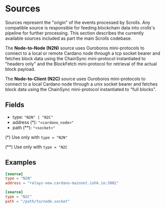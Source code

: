 # Sources

Sources represent the "origin" of the events processed by Scrolls. Any compatible source is responsible for feeding blockchain data into crolls's pipeline for further processing. This section describes the currently available sources included as part the main Scrolls codebase.

The **Node-to-Node (N2N)** source uses Ouroboros mini-protocols to connect to a local or remote Cardano node through a tcp socket bearer and fetches block data using the ChainSync mini-protocol instantiated to "headers only" and the BlockFetch mini-protocol for retrieval of the actual block payload.

The **Node-to-Client (N2C)** source uses Ouroboros mini-protocols to connect to a local Cardano node through a unix socket bearer and fetches block data using the ChainSync mini-protocol instantiated to "full blocks".

## Fields

- type: `"N2N" | "N2C"`
- address (*): `"<cardano_node>"`
- path (**): `"<socket>"`

(*) Use only with `type = "N2N"`

(**) Use only with `type = "N2C`

## Examples
``` toml
[source]
type = "N2N"
address = "relays-new.cardano-mainnet.iohk.io:3001"
```

``` toml
[source]
type = "N2C"
path = "/path/to/node.socket"
```
